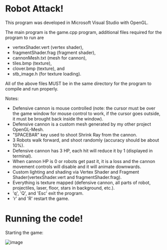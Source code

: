 # Robot Attack!

This program was developed in Microsoft Visual Studio with OpenGL.

The main program is the game.cpp program, additional files required for the program to run are 
- vertexShader.vert (vertex shader), 
- fragmentShader.frag (fragment shader),
- cannonMesh.txt (mesh for cannon),
- tiles.bmp (texture),
- clover.bmp (texture), and
- stb_image.h (for texture loading).

All of the above files MUST be in the same directory for the program to compile and run properly.

Notes:
- Defensive cannon is mouse controlled (note: the cursor must be over the game window for mouse control to work, if the cursor goes outside, it must be brought back inside the window).
- Defensive cannon is a custom mesh generated by my other project OpenGL-Mesh.
- "SPACEBAR" key used to shoot Shrink Ray from the cannon.
- 3 Robots walk forward, and shoot randomly (accuracy should be about 10%).
- Defensive cannon has 3 HP, each hit will reduce it by 1 (displayed in terminal).
- When cannon HP is 0 or robots get past it, it is a loss and the cannon movement controls will disable and it will animate downwards.
- Custom lighting and shading via Vertex Shader and Fragment Shader(vertexShader.vert and fragmentShader.frag).
- Everything is texture mapped (defensive cannon, all parts of robot, projectiles, laser, floor, stars in background, etc.).
- 'q', 'Q', and 'Esc' exit the program.
- 'r' and 'R' restart the game.

# Running the code!

Starting the game:

![image](https://user-images.githubusercontent.com/95401100/213894781-a2ff71bc-b314-43d1-b32b-546f9e6ef84b.png)
